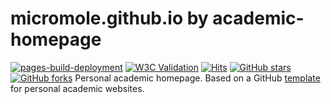 # micromole.github.io by academic-homepage

[![pages-build-deployment](https://github.com/micromole/micromole.github.io/actions/workflows/pages/pages-build-deployment/badge.svg)](https://github.com/micromole/micromole.github.io/actions/workflows/pages/pages-build-deployment)
[![W3C Validation](https://img.shields.io/w3c-validation/html?targetUrl=https%3A%2F%2Fmicromole.github.io)](https://validator.nu/?doc=https%3A%2F%2Fmicromole.github.io)
[![Hits](https://hits.sh/micromole.github.io.svg)](https://hits.sh/micromole.github.io/)
[![GitHub stars](https://img.shields.io/github/stars/micromole/micromole.github.io)](https://github.com/micromole/micromole.github.io)
[![GitHub forks](https://img.shields.io/github/forks/micromole/micromole.github.io)](https://github.com/micromole/micromole.github.io/forks)
Personal academic homepage. Based on a GitHub [template](https://luost.me/academic-homepage/) for personal academic websites.

